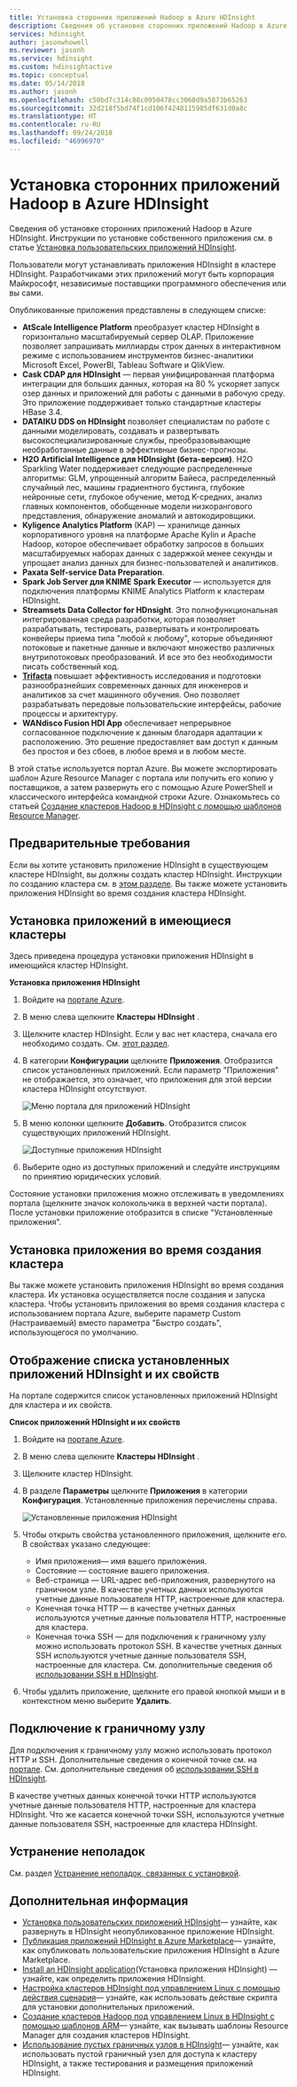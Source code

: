 ```yaml
---
title: Установка сторонних приложений Hadoop в Azure HDInsight
description: Сведения об установке сторонних приложений Hadoop в Azure HDInsight.
services: hdinsight
author: jasonwhowell
ms.reviewer: jasonh
ms.service: hdinsight
ms.custom: hdinsightactive
ms.topic: conceptual
ms.date: 05/14/2018
ms.author: jasonh
ms.openlocfilehash: c50bd7c314c88c0950478cc3068d9a5873b65263
ms.sourcegitcommit: 32d218f5bd74f1cd106f4248115985df631d0a8c
ms.translationtype: HT
ms.contentlocale: ru-RU
ms.lasthandoff: 09/24/2018
ms.locfileid: "46996970"
---
```

# <a name="install-third-party-hadoop-applications-on-azure-hdinsight"></a>Установка сторонних приложений Hadoop в Azure HDInsight

Сведения об установке сторонних приложений Hadoop в Azure HDInsight. Инструкции по установке собственного приложения см. в статье [Установка пользовательских приложений HDInsight](hdinsight-apps-install-custom-applications.md).

Пользователи могут устанавливать приложения HDInsight в кластере HDInsight. Разработчиками этих приложений могут быть корпорация Майкрософт, независимые поставщики программного обеспечения или вы сами.  

Опубликованные приложения представлены в следующем списке:

* **AtScale Intelligence Platform** преобразует кластер HDInsight в горизонтально масштабируемый сервер OLAP. Приложение позволяет запрашивать миллиарды строк данных в интерактивном режиме с использованием инструментов бизнес-аналитики Microsoft Excel, PowerBI, Tableau Software и QlikView.
* **Cask CDAP для HDInsight** — первая унифицированная платформа интеграции для больших данных, которая на 80 % ускоряет запуск озер данных и приложений для работы с данными в рабочую среду. Это приложение поддерживает только стандартные кластеры HBase 3.4.
* **DATAIKU DDS on HDInsight** позволяет специалистам по работе с данными моделировать, создавать и развертывать высокоспециализированные службы, преобразовывающие необработанные данные в эффективные бизнес-прогнозы.
* **H2O Artificial Intelligence для HDInsight (бета-версия)**. H2O Sparkling Water поддерживает следующие распределенные алгоритмы: GLM, упрощенный алгоритм Байеса, распределенный случайный лес, машины градиентного бустинга, глубокие нейронные сети, глубокое обучение, метод K-средних, анализ главных компонентов, обобщенные модели низкорангового представления, обнаружение аномалий и автокодировщики.
* **Kyligence Analytics Platform** (KAP) — хранилище данных корпоративного уровня на платформе Apache Kylin и Apache Hadoop, которое обеспечивает обработку запросов в больших масштабируемых наборах данных с задержкой менее секунды и упрощает анализ данных для бизнес-пользователей и аналитиков. 
* **Paxata Self-service Data Preparation**.
* **Spark Job Server для KNIME Spark Executor** — используется для подключения платформы KNIME Analytics Platform к кластерам HDInsight.
* **Streamsets Data Collector for HDnsight**. Это полнофункциональная интегрированная среда разработки, которая позволяет разрабатывать, тестировать, развертывать и контролировать конвейеры приема типа "любой к любому", которые объединяют потоковые и пакетные данные и включают множество различных внутрипотоковых преобразований. И все это без необходимости писать собственный код. 
* **[Trifacta](http://www.trifacta.com/)** повышает эффективность исследования и подготовки разнообразнейших современных данных для инженеров и аналитиков за счет машинного обучения. Оно позволяет разрабатывать передовые пользовательские интерфейсы, рабочие процессы и архитектуру.
* **WANdisco Fusion HDI App** обеспечивает непрерывное согласованное подключение к данным благодаря адаптации к расположению. Это решение предоставляет вам доступ к данным без простоя и без сбоев, в любое время и в любом месте.

В этой статье используется портал Azure. Вы можете экспортировать шаблон Azure Resource Manager с портала или получить его копию у поставщиков, а затем развернуть его с помощью Azure PowerShell и классического интерфейса командной строки Azure.  Ознакомьтесь со статьей [Создание кластеров Hadoop в HDInsight с помощью шаблонов Resource Manager](hdinsight-hadoop-create-linux-clusters-arm-templates.md).

## <a name="prerequisites"></a>Предварительные требования
Если вы хотите установить приложение HDInsight в существующем кластере HDInsight, вы должны создать кластер HDInsight. Инструкции по созданию кластера см. в [этом разделе](hadoop/apache-hadoop-linux-tutorial-get-started.md#create-cluster). Вы также можете установить приложения HDInsight во время создания кластера HDInsight.

## <a name="install-applications-to-existing-clusters"></a>Установка приложений в имеющиеся кластеры
Здесь приведена процедура установки приложения HDInsight в имеющийся кластер HDInsight.

**Установка приложения HDInsight**

1. Войдите на [портале Azure](https://portal.azure.com).
2. В меню слева щелкните **Кластеры HDInsight** .
3. Щелкните кластер HDInsight.  Если у вас нет кластера, сначала его необходимо создать.  См. [этот раздел](hadoop/apache-hadoop-linux-tutorial-get-started.md#create-cluster).
4. В категории **Конфигурации** щелкните **Приложения**. Отобразится список установленных приложений. Если параметр "Приложения" не отображается, это означает, что приложения для этой версии кластера HDInsight отсутствуют.
   
    ![Меню портала для приложений HDInsight](./media/hdinsight-apps-install-applications/hdinsight-apps-portal-menu.png)
5. В меню колонки щелкните **Добавить**. Отобразится список существующих приложений HDInsight.
   
    ![Доступные приложения HDInsight](./media/hdinsight-apps-install-applications/hdinsight-apps-list.png)
6. Выберите одно из доступных приложений и следуйте инструкциям по принятию юридических условий.

Состояние установки приложения можно отслеживать в уведомлениях портала (щелкните значок колокольчика в верхней части портала). После установки приложение отобразится в списке "Установленные приложения".

## <a name="install-applications-during-cluster-creation"></a>Установка приложения во время создания кластера
Вы также можете установить приложения HDInsight во время создания кластера. Их установка осуществляется после создания и запуска кластера. Чтобы установить приложения во время создания кластера с использованием портала Azure, выберите параметр Custom (Настраиваемый) вместо параметра "Быстро создать", использующегося по умолчанию.

## <a name="list-installed-hdinsight-apps-and-properties"></a>Отображение списка установленных приложений HDInsight и их свойств
На портале содержится список установленных приложений HDInsight для кластера и их свойств.

**Список приложений HDInsight и их свойств**

1. Войдите на [портале Azure](https://portal.azure.com).
2. В меню слева щелкните **Кластеры HDInsight** . 
3. Щелкните кластер HDInsight.
4. В разделе **Параметры** щелкните **Приложения** в категории **Конфигурация**. Установленные приложения перечислены справа. 
   
    ![Установленные приложения HDInsight](./media/hdinsight-apps-install-applications/hdinsight-apps-installed-apps-with-apps.png)
5. Чтобы открыть свойства установленного приложения, щелкните его. В свойствах указано следующее:
   
   * Имя приложения— имя вашего приложения.
   * Состояние — состояние вашего приложения. 
   * Веб-страница — URL-адрес веб-приложения, развернутого на граничном узле. В качестве учетных данных используются учетные данные пользователя HTTP, настроенные для кластера.
   * Конечная точка HTTP — в качестве учетных данных используются учетные данные пользователя HTTP, настроенные для кластера. 
   * Конечная точка SSH — для подключения к граничному узлу можно использовать протокол SSH. В качестве учетных данных SSH используются учетные данные пользователя SSH, настроенные для кластера. См. дополнительные сведения об [использовании SSH в HDInsight](hdinsight-hadoop-linux-use-ssh-unix.md).
6. Чтобы удалить приложение, щелкните его правой кнопкой мыши и в контекстном меню выберите **Удалить**.

## <a name="connect-to-the-edge-node"></a>Подключение к граничному узлу
Для подключения к граничному узлу можно использовать протокол HTTP и SSH. Дополнительные сведения о конечной точке см. на [портале](#list-installed-hdinsight-apps-and-properties). См. дополнительные сведения об [использовании SSH в HDInsight](hdinsight-hadoop-linux-use-ssh-unix.md).

В качестве учетных данных конечной точки HTTP используются учетные данные пользователя HTTP, настроенные для кластера HDInsight. Что же касается конечной точки SSH, используются учетные данные пользователя SSH, настроенные для кластера HDInsight.

## <a name="troubleshoot"></a>Устранение неполадок
См. раздел [Устранение неполадок, связанных с установкой](hdinsight-apps-install-custom-applications.md#troubleshoot-the-installation).

## <a name="next-steps"></a>Дополнительная информация
* [Установка пользовательских приложений HDInsight](hdinsight-apps-install-custom-applications.md)— узнайте, как развернуть в HDInsight неопубликованное приложение HDInsight.
* [Публикация приложений HDInsight в Azure Marketplace](hdinsight-apps-publish-applications.md)— узнайте, как опубликовать пользовательские приложения HDInsight в Azure Marketplace.
* [Install an HDInsight application](https://msdn.microsoft.com/library/mt706515.aspx)(Установка приложения HDInsight) — узнайте, как определить приложения HDInsight.
* [Настройка кластеров HDInsight под управлением Linux с помощью действия сценария](hdinsight-hadoop-customize-cluster-linux.md)— узнайте, как использовать действие скрипта для установки дополнительных приложений.
* [Создание кластеров Hadoop под управлением Linux в HDInsight с помощью шаблонов ARM](hdinsight-hadoop-create-linux-clusters-arm-templates.md)— узнайте, как вызывать шаблоны Resource Manager для создания кластеров HDInsight.
* [Использование пустых граничных узлов в HDInsight](hdinsight-apps-use-edge-node.md)— узнайте, как использовать пустой граничный узел для доступа к кластеру HDInsight, а также тестирования и размещения приложений HDInsight.

